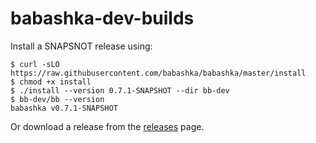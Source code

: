 # babashka-dev-builds

Install a SNAPSNOT release using:

```
$ curl -sLO https://raw.githubusercontent.com/babashka/babashka/master/install
$ chmod +x install
$ ./install --version 0.7.1-SNAPSHOT --dir bb-dev
$ bb-dev/bb --version
babashka v0.7.1-SNAPSHOT
```

Or download a release from the [releases](https://github.com/babashka/babashka-dev-builds/releases) page.
